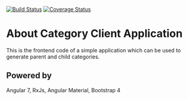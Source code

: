 [![Build Status](https://travis-ci.com/tebieto/category-app-client.svg?branch=master)](https://travis-ci.com/tebieto/category-app-client)
[![Coverage Status](https://coveralls.io/repos/github/tebieto/category-app-client/badge.svg?branch=master)](https://coveralls.io/github/tebieto/category-app-client?branch=master)

# About Category Client Application
This is the frontend code of a simple application which can be used to 
generate parent and child categories.

## Powered by

Angular 7, RxJs, Angular Material, Bootstrap 4
